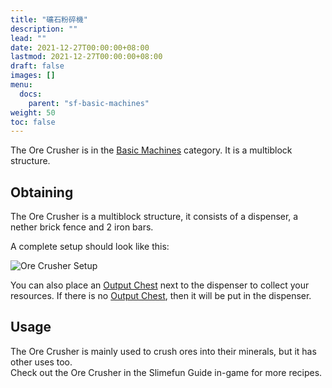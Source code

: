 ```yaml
---
title: "礦石粉碎機"
description: ""
lead: ""
date: 2021-12-27T00:00:00+08:00
lastmod: 2021-12-27T00:00:00+08:00
draft: false
images: []
menu: 
  docs:
    parent: "sf-basic-machines"
weight: 50
toc: false
---
```


The Ore Crusher is in the [Basic Machines](/docs/slimefun/basic-machines) category. It is a multiblock structure.<br>

## Obtaining

The Ore Crusher is a multiblock structure, it consists of a dispenser, a nether brick fence and 2 iron bars.<br>

A complete setup should look like this:

<img src="/slimefun-images/multiblock-ore-crusher.png" alt="Ore Crusher Setup">

You can also place an [Output Chest](/docs/slimefun/output-chest) next to the dispenser to collect your resources. If there is no [Output Chest](/docs/slimefun/output-chest), then it will be put in the dispenser.

## Usage

The Ore Crusher is mainly used to crush ores into their minerals, but it has other uses too.<br>
Check out the Ore Crusher in the Slimefun Guide in-game for more recipes.
